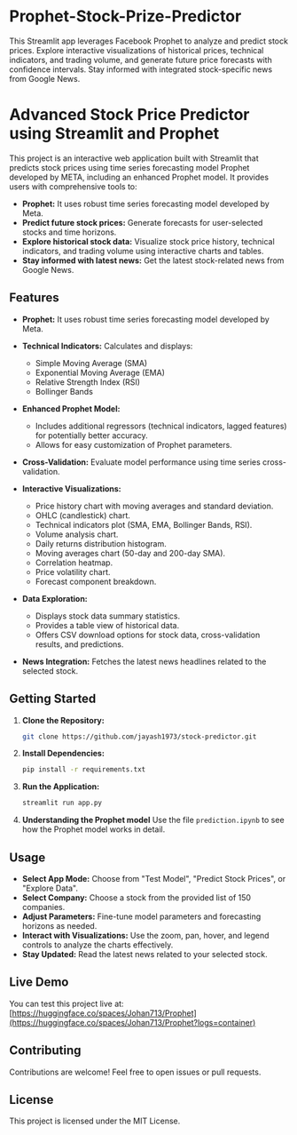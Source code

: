 # Prophet-Stock-Prize-Predictor
This Streamlit app leverages Facebook Prophet to analyze and predict stock prices. Explore interactive visualizations of historical prices, technical indicators, and trading volume, and generate future price forecasts with confidence intervals. Stay informed with integrated stock-specific news from Google News.

# Advanced Stock Price Predictor using Streamlit and Prophet

This project is an interactive web application built with Streamlit that predicts stock prices using time series forecasting model Prophet developed by META, including an enhanced Prophet model. It provides users with comprehensive tools to:

- **Prophet:** It uses robust time series forecasting model developed by Meta.
- **Predict future stock prices:** Generate forecasts for user-selected stocks and time horizons.
- **Explore historical stock data:** Visualize stock price history, technical indicators, and trading volume using interactive charts and tables.
- **Stay informed with latest news:** Get the latest stock-related news from Google News.

## Features

- **Prophet:** It uses robust time series forecasting model developed by Meta.

- **Technical Indicators:**  Calculates and displays:
    - Simple Moving Average (SMA)
    - Exponential Moving Average (EMA)
    - Relative Strength Index (RSI)
    - Bollinger Bands 
- **Enhanced Prophet Model:** 
    - Includes additional regressors (technical indicators, lagged features) for potentially better accuracy.
    - Allows for easy customization of Prophet parameters.
- **Cross-Validation:** Evaluate model performance using time series cross-validation.
- **Interactive Visualizations:** 
    - Price history chart with moving averages and standard deviation.
    - OHLC (candlestick) chart.
    - Technical indicators plot (SMA, EMA, Bollinger Bands, RSI).
    - Volume analysis chart.
    - Daily returns distribution histogram.
    - Moving averages chart (50-day and 200-day SMA).
    - Correlation heatmap.
    - Price volatility chart.
    - Forecast component breakdown.
- **Data Exploration:** 
    - Displays stock data summary statistics.
    - Provides a table view of historical data.
    - Offers CSV download options for stock data, cross-validation results, and predictions.
- **News Integration:**  Fetches the latest news headlines related to the selected stock.

## Getting Started

1. **Clone the Repository:**
   ```bash
   git clone https://github.com/jayash1973/stock-predictor.git
   ```

2. **Install Dependencies:**
   ```bash
   pip install -r requirements.txt
   ```

3. **Run the Application:**
   ```bash
   streamlit run app.py
   ```

4. **Understanding the Prophet model**
    Use the file `prediction.ipynb` to see how the Prophet model works in detail.
## Usage

- **Select App Mode:** Choose from "Test Model", "Predict Stock Prices", or "Explore Data".
- **Select Company:**  Choose a stock from the provided list of 150 companies.
- **Adjust Parameters:**  Fine-tune model parameters and forecasting horizons as needed.
- **Interact with Visualizations:** Use the zoom, pan, hover, and legend controls to analyze the charts effectively.
- **Stay Updated:** Read the latest news related to your selected stock.

## Live Demo

You can test this project live at: [https://huggingface.co/spaces/Johan713/Prophet](https://huggingface.co/spaces/Johan713/Prophet?logs=container)

## Contributing

Contributions are welcome! Feel free to open issues or pull requests.

## License

This project is licensed under the MIT License.

